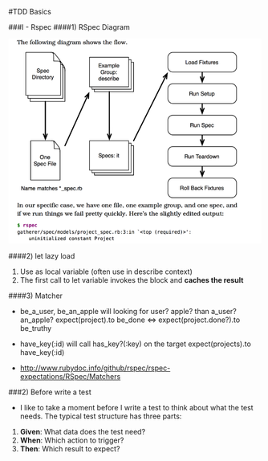 #TDD Basics

###I - Rspec
####1) RSpec Diagram

![chapter2/bdd-workflow.png](./images/chapter2/bdd-workflow.png)

####2) let lazy load

1) Use as local variable (often use in describe context)
2) The first call to let variable invokes the block and **caches the result**

####3) Matcher
- be_a_user, be_an_apple will looking for user? apple? than a_user? an_apple?
expect(project).to be_done <=> expect(project.done?).to be_truthy

- have_key(:id) will call has_key?(:key) on the target
expect(projects).to have_key(:id) 

- http://www.rubydoc.info/github/rspec/rspec-expectations/RSpec/Matchers

###2) Before write a test

- I like to take a moment before I write a test to think about what the test needs. The typical test structure has three parts:

1) **Given**: What data does the test need? 
2) **When**: Which action to trigger?
3) **Then**: Which result to expect?
